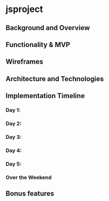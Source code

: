 # jsproject

## Background and Overview



## Functionality & MVP


## Wireframes


## Architecture and Technologies


## Implementation Timeline

### Day 1:

### Day 2:

### Day 3:

### Day 4: 

### Day 5: 

### Over the Weekend



## Bonus features